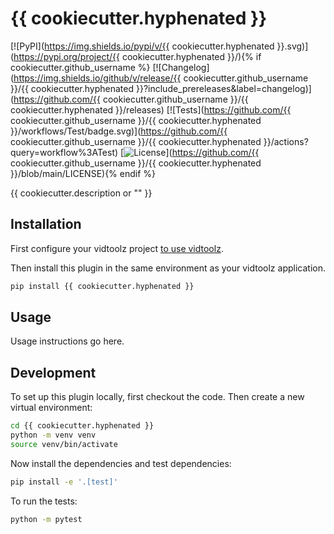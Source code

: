 # {{ cookiecutter.hyphenated }}

[![PyPI](https://img.shields.io/pypi/v/{{ cookiecutter.hyphenated }}.svg)](https://pypi.org/project/{{ cookiecutter.hyphenated }}/){% if cookiecutter.github_username %}
[![Changelog](https://img.shields.io/github/v/release/{{ cookiecutter.github_username }}/{{ cookiecutter.hyphenated }}?include_prereleases&label=changelog)](https://github.com/{{ cookiecutter.github_username }}/{{ cookiecutter.hyphenated }}/releases)
[![Tests](https://github.com/{{ cookiecutter.github_username }}/{{ cookiecutter.hyphenated }}/workflows/Test/badge.svg)](https://github.com/{{ cookiecutter.github_username }}/{{ cookiecutter.hyphenated }}/actions?query=workflow%3ATest)
[![License](https://img.shields.io/badge/license-Apache%202.0-blue.svg)](https://github.com/{{ cookiecutter.github_username }}/{{ cookiecutter.hyphenated }}/blob/main/LICENSE){% endif %}

{{ cookiecutter.description or "" }}

## Installation

First configure your vidtoolz project [to use vidtoolz](https://github.com/sukhbinder/vidtoolz).

Then install this plugin in the same environment as your vidtoolz application.
```bash
pip install {{ cookiecutter.hyphenated }}
```
## Usage

Usage instructions go here.

## Development

To set up this plugin locally, first checkout the code. Then create a new virtual environment:
```bash
cd {{ cookiecutter.hyphenated }}
python -m venv venv
source venv/bin/activate
```
Now install the dependencies and test dependencies:
```bash
pip install -e '.[test]'
```
To run the tests:
```bash
python -m pytest
```
